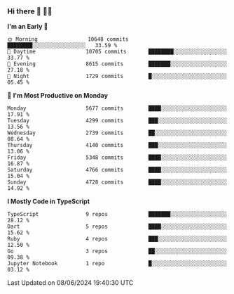### Hi there 👋 🧑‍💻



<!--START_SECTION:waka-->
**I'm an Early 🐤** 

```text
🌞 Morning                10648 commits       ████████░░░░░░░░░░░░░░░░░   33.59 % 
🌆 Daytime                10705 commits       ████████░░░░░░░░░░░░░░░░░   33.77 % 
🌃 Evening                8615 commits        ███████░░░░░░░░░░░░░░░░░░   27.18 % 
🌙 Night                  1729 commits        █░░░░░░░░░░░░░░░░░░░░░░░░   05.45 % 
```
📅 **I'm Most Productive on Monday** 

```text
Monday                   5677 commits        ████░░░░░░░░░░░░░░░░░░░░░   17.91 % 
Tuesday                  4299 commits        ███░░░░░░░░░░░░░░░░░░░░░░   13.56 % 
Wednesday                2739 commits        ██░░░░░░░░░░░░░░░░░░░░░░░   08.64 % 
Thursday                 4140 commits        ███░░░░░░░░░░░░░░░░░░░░░░   13.06 % 
Friday                   5348 commits        ████░░░░░░░░░░░░░░░░░░░░░   16.87 % 
Saturday                 4766 commits        ████░░░░░░░░░░░░░░░░░░░░░   15.04 % 
Sunday                   4728 commits        ████░░░░░░░░░░░░░░░░░░░░░   14.92 % 
```


**I Mostly Code in TypeScript** 

```text
TypeScript               9 repos             ███████░░░░░░░░░░░░░░░░░░   28.12 % 
Dart                     5 repos             ████░░░░░░░░░░░░░░░░░░░░░   15.62 % 
Ruby                     4 repos             ███░░░░░░░░░░░░░░░░░░░░░░   12.50 % 
Go                       3 repos             ██░░░░░░░░░░░░░░░░░░░░░░░   09.38 % 
Jupyter Notebook         1 repo              █░░░░░░░░░░░░░░░░░░░░░░░░   03.12 % 
```




 Last Updated on 08/06/2024 19:40:30 UTC
<!--END_SECTION:waka-->


